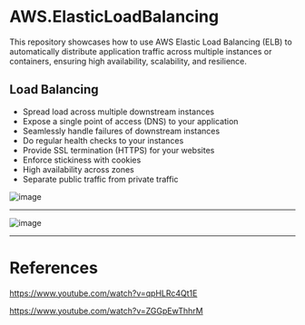 # AWS.ElasticLoadBalancing
This repository showcases how to use AWS Elastic Load Balancing (ELB) to automatically distribute application traffic across multiple instances or containers, ensuring high availability, scalability, and resilience.

## Load Balancing

- Spread load across multiple downstream instances  
- Expose a single point of access (DNS) to your application  
- Seamlessly handle failures of downstream instances  
- Do regular health checks to your instances  
- Provide SSL termination (HTTPS) for your websites  
- Enforce stickiness with cookies  
- High availability across zones  
- Separate public traffic from private traffic  


![image](https://github.com/user-attachments/assets/d9462b38-2096-45e7-9292-1e284a914a94)

----

![image](https://github.com/user-attachments/assets/1442ba79-aefa-478e-b8a6-433a46828272)


----



# References
https://www.youtube.com/watch?v=qpHLRc4Qt1E

https://www.youtube.com/watch?v=ZGGpEwThhrM
